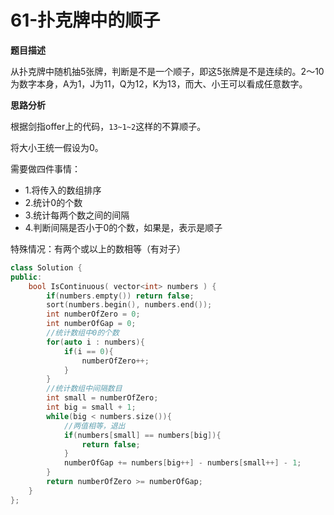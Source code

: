 # 61-扑克牌中的顺子

**题目描述**

从扑克牌中随机抽5张牌，判断是不是一个顺子，即这5张牌是不是连续的。2～10为数字本身，A为1，J为11，Q为12，K为13，而大、小王可以看成任意数字。

**思路分析**

根据剑指offer上的代码，`13~1~2`这样的不算顺子。

将大小王统一假设为0。

需要做四件事情：

- 1.将传入的数组排序
- 2.统计0的个数
- 3.统计每两个数之间的间隔
- 4.判断间隔是否小于0的个数，如果是，表示是顺子

特殊情况：有两个或以上的数相等（有对子）

```c++
class Solution {
public:
    bool IsContinuous( vector<int> numbers ) {
        if(numbers.empty()) return false;
        sort(numbers.begin(), numbers.end());
        int numberOfZero = 0;
        int numberOfGap = 0;
        //统计数组中0的个数
        for(auto i : numbers){
            if(i == 0){
                numberOfZero++;
            }
        }
        //统计数组中间隔数目
        int small = numberOfZero;
        int big = small + 1;
        while(big < numbers.size()){
            //两值相等，退出
            if(numbers[small] == numbers[big]){
                return false;
            }
            numberOfGap += numbers[big++] - numbers[small++] - 1;
        }
        return numberOfZero >= numberOfGap;
    }
};
```

